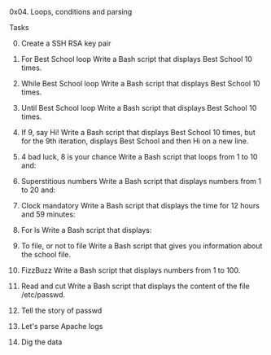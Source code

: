 0x04. Loops, conditions and parsing

Tasks

0. Create a SSH RSA key pair

1. For Best School loop
Write a Bash script that displays Best School 10 times.

2. While Best School loop
Write a Bash script that displays Best School 10 times.


3. Until Best School loop
Write a Bash script that displays Best School 10 times.


4. If 9, say Hi!
Write a Bash script that displays Best School 10 times, but for the 9th iteration, 
displays Best School and then Hi on a new line.

  
5. 4 bad luck, 8 is your chance
Write a Bash script that loops from 1 to 10 and:


6. Superstitious numbers
Write a Bash script that displays numbers from 1 to 20 and:


7. Clock
mandatory
Write a Bash script that displays the time for 12 hours and 59 minutes:


8. For ls
Write a Bash script that displays:

9. To file, or not to file
Write a Bash script that gives you information about the school file.

10. FizzBuzz
Write a Bash script that displays numbers from 1 to 100.


11. Read and cut
Write a Bash script that displays the content of the file /etc/passwd.


12. Tell the story of passwd

  
13. Let's parse Apache logs


14. Dig the data